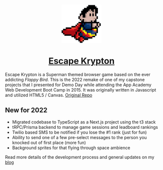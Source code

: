 <p align="center">
  <a href="https://escapekrypton.com">
    <picture>
      <source media="(prefers-color-scheme: dark)" srcset="./public/assets/images/chubby-superman-solo.png">
      <img src="./public/assets/images/chubby-superman-solo.png" height="128">
    </picture>
    <h1 align="center">Escape Krypton</h1>
  </a>
</p>

Escape Krypton is a Superman themed browser game based on the ever 
addicting *Flappy Bird*.  This is the 2022 remake of one of my capstone 
projects that I presented for Demo Day while attending the App Academy 
Web Development Boot Camp in 2015. It was originally written in Javascript and utilized HTML5 / Canvas. [Original Repo](http://github.com/mikeyshean/krypton)

## New for 2022

- Migrated codebase to TypeScript as a Next.js project using the t3 stack
- tRPC/Prisma backend to manage game sessions and leadboard rankings
- Twilio based SMS to be notified if you lose the #1 rank (just for fun)
- Ability to send one of a few pre-select messages to the person you knocked out of first place (more fun)
- Background sprites for that flying through space ambience

Read more details of the development process and general updates on my [blog](https://www.mikeyshean.com/blog/02_escape_from_krypton)
